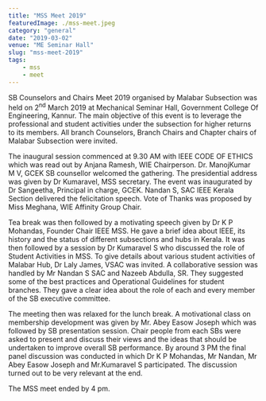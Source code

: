```yaml
---
title: "MSS Meet 2019"
featuredImage: ./mss-meet.jpeg
category: "general"
date: "2019-03-02"
venue: "ME Seminar Hall"
slug: "mss-meet-2019"
tags:
    - mss
    - meet
---
```


SB Counselors and Chairs Meet 2019 organised by Malabar Subsection was held on 2<sup>nd</sup> March 2019 at Mechanical Seminar Hall,  Government College Of Engineering, Kannur. The main objective of this event is to leverage the professional and student activities under the subsection for higher returns to its members. All branch Counselors, Branch Chairs and Chapter chairs of Malabar Subsection were invited.

The inaugural session commenced at 9.30 AM with IEEE CODE OF ETHICS which was read out by Anjana Ramesh, WIE Chairperson. Dr. ManojKumar M V,  GCEK SB counsellor welcomed the gathering. The presidential address was given by Dr Kumaravel,  MSS secretary. The event was inaugurated by Dr Sangeetha,  Principal in charge,  GCEK. Nandan S, SAC IEEE Kerala Section delivered the felicitation speech. Vote of Thanks was proposed by Miss Meghana, WIE Affinity Group  Chair.

Tea break was then followed by a motivating speech given by  Dr K P Mohandas, Founder Chair IEEE MSS. He gave a brief idea about IEEE, its history and the status of different subsections and hubs in Kerala. It was then followed by a session by Dr Kumaravel S who discussed the role of Student Activities in MSS. To give details about various student activities of Malabar Hub, Dr Laly James, VSAC was invited. A collaborative session was handled by Mr Nandan S SAC and Nazeeb Abdulla, SR. They suggested some of the best practices and Operational Guidelines for student branches. They gave a clear idea about the role of each and every member of the SB executive committee.

The meeting then was relaxed for the lunch break. A motivational class on membership development was given by Mr. Abey Easow Joseph which was followed by SB presentation session. Chair people from each SBs were asked to present and discuss their views and the ideas that should be undertaken to improve overall SB performance. By around 3 PM the final panel discussion was conducted in which Dr K P Mohandas, Mr Nandan, Mr Abey Easow Joseph and Mr.Kumaravel S participated. The discussion turned out to be very relevant at the end.

The  MSS meet ended by 4 pm.

